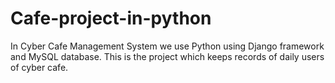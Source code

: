 # Cafe-project-in-python
In Cyber Cafe Management System we use Python using Django framework and MySQL database. This is the project which keeps records of daily users of cyber cafe.
